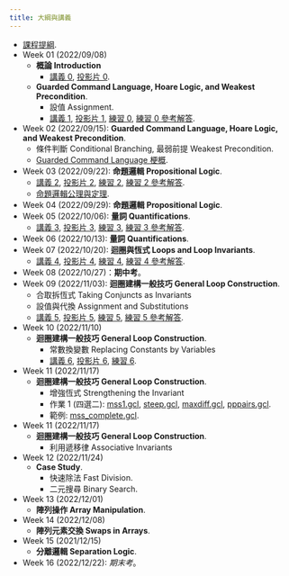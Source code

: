 ```yaml
---
title: 大綱與講義
---
```



* [課程提綱](../assets/syllabus.pdf).
* Week 01 (2022/09/08)
  * **概論 Introduction**
    * [講義 0](../assets/handouts_00.pdf), [投影片 0](../assets/slides_00.pdf).
  * **Guarded Command Language, Hoare Logic, and Weakest Precondition**.
    * 設值 Assignment.
    * [講義 1](../assets/handouts_01.pdf), [投影片 1](../assets/slides_01.pdf),
      [練習 0](../assets/practicals_00.pdf), [練習 0 參考解答](../assets/practicals_00_sols.pdf).
* Week 02 (2022/09/15): **Guarded Command Language, Hoare Logic, and Weakest Precondition**.
  * 條件判斷 Conditional Branching, 最弱前提 Weakest Precondition.
  * [Guarded Command Language 梗概](../assets/gcl-summary.pdf).
* Week 03 (2022/09/22): **命題邏輯 Propositional Logic**.
  * [講義 2](../assets/handouts_02.pdf), [投影片 2](../assets/slides_02.pdf),
    [練習 2](../assets/practicals_02.pdf), [練習 2 參考解答](../assets/practicals_02_sols.pdf).
  * [命題邏輯公理與定理](../assets/theorems_prop.pdf).
* Week 04 (2022/09/29): **命題邏輯 Propositional Logic**.
* Week 05 (2022/10/06): **量詞 Quantifications**.
  * [講義 3](../assets/handouts_03.pdf), [投影片 3](../assets/slides_03.pdf),
      [練習 3](../assets/practicals_03.pdf), [練習 3 參考解答](../assets/practicals_03_sols.pdf).
* Week 06 (2022/10/13): **量詞 Quantifications**.
* Week 07 (2022/10/20): **迴圈與恆式 Loops and Loop Invariants**.
  * [講義 4](../assets/handouts_04.pdf), [投影片 4](../assets/slides_04.pdf),
      [練習 4](../assets/practicals_04.pdf), [練習 4 參考解答](../assets/practicals_04_sols.pdf).
* Week 08 (2022/10/27)：**期中考**。
* Week 09 (2022/11/03):  **迴圈建構一般技巧 General Loop Construction**.
    * 合取拆恆式 Taking Conjuncts as Invariants
    * 設值與代換 Assignment and Substitutions
    * [講義 5](../assets/handouts_05.pdf), [投影片 5](../assets/slides_05.pdf),
        [練習 5](../assets/practicals_05.pdf), [練習 5 參考解答](../assets/practicals_05_sols.pdf).
* Week 10 (2022/11/10)
  * **迴圈建構一般技巧 General Loop Construction**.
    * 常數換變數 Replacing Constants by Variables
    * [講義 6](../assets/handouts_06.pdf), [投影片 6](../assets/slides_06.pdf),
        [練習 6](../assets/practicals_06.pdf).
* Week 11 (2022/11/17)
  * **迴圈建構一般技巧 General Loop Construction**.
    * 增強恆式 Strengthening the Invariant
    * 作業 1 (四選二): [mss1.gcl](../assets/mss1.gcl), [steep.gcl](../assets/steep.gcl), [maxdiff.gcl](../assets/maxdiff.gcl), [pppairs.gcl](../assets/pppairs.gcl).
    * 範例: [mss_complete.gcl](../assets/mss_complete.gcl).
* Week 11 (2022/11/17)
  * **迴圈建構一般技巧 General Loop Construction**.
    * 利用遞移律 Associative Invariants
* Week 12 (2022/11/24)
  * **Case Study**.
    * 快速除法 Fast Division.
    * 二元搜尋 Binary Search.
* Week 13 (2022/12/01)
  * **陣列操作 Array Manipulation**.
* Week 14 (2022/12/08)
  * **陣列元素交換 Swaps in Arrays**.
* Week 15 (2021/12/15)
  * **分離邏輯 Separation Logic**.
* Week 16 (2022/12/22): *期末考*。
